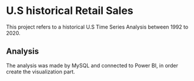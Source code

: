 # U.S historical Retail Sales

This project refers to a historical U.S Time Series Analysis between 1992 to 2020.


## Analysis
The analysis was made by MySQL and connected to Power BI, in order create the visualization part.
